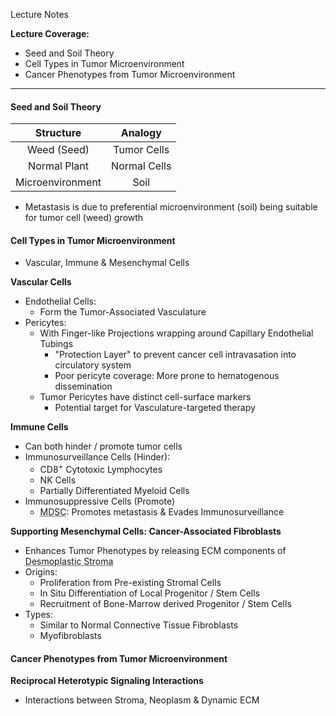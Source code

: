 Lecture Notes

**Lecture Coverage:**
- Seed and Soil Theory
- Cell Types in Tumor Microenvironment
- Cancer Phenotypes from Tumor Microenvironment

---
#### **Seed and Soil Theory**

|    Structure     |   Analogy    |
| :--------------: | :----------: |
|   Weed (Seed)    | Tumor Cells  |
|   Normal Plant   | Normal Cells |
| Microenvironment |     Soil     |
- Metastasis is due to preferential microenvironment (soil) being suitable for tumor cell (weed) growth


#### **Cell Types in Tumor Microenvironment**
- Vascular, Immune & Mesenchymal Cells

**Vascular Cells**
- Endothelial Cells: 
	- Form the Tumor-Associated Vasculature
- Pericytes: 
	- With Finger-like Projections wrapping around Capillary Endothelial Tubings
		- "Protection Layer" to prevent cancer cell intravasation into circulatory system
		- Poor pericyte coverage: More prone to hematogenous dissemination
	- Tumor Pericytes have distinct cell-surface markers
		- Potential target for Vasculature-targeted therapy

**Immune Cells**
- Can both hinder / promote tumor cells
- Immunosurveillance Cells (Hinder):
	- CD8<sup>+</sup> Cytotoxic Lymphocytes
	- NK Cells
	- Partially Differentiated Myeloid Cells
- Immunosuppressive Cells (Promote)
	- <abbr Title="Myeloid-Derived Suppressor Cells">MDSC</abbr>: Promotes metastasis & Evades Immunosurveillance

**Supporting Mesenchymal Cells: Cancer-Associated Fibroblasts**
- Enhances Tumor Phenotypes by releasing ECM components of <abbr Title="Growth of Fibrous Connective Tissues associated with malignant tumors">Desmoplastic Stroma</abbr>
- Origins:
	- Proliferation from Pre-existing Stromal Cells
	- In Situ Differentiation of Local Progenitor / Stem Cells
	- Recruitment of Bone-Marrow derived Progenitor / Stem Cells
- Types:
	- Similar to Normal Connective Tissue Fibroblasts
	- Myofibroblasts



#### **Cancer Phenotypes from Tumor Microenvironment**
**Reciprocal Heterotypic Signaling Interactions**
- Interactions between Stroma, Neoplasm & Dynamic ECM